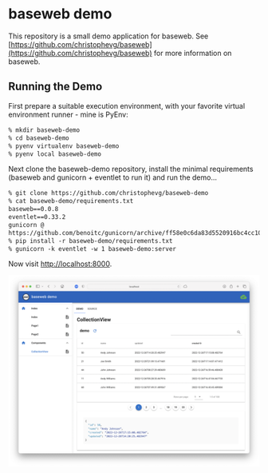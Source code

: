 # baseweb demo

This repository is a small demo application for baseweb. See [https://github.com/christophevg/baseweb](https://github.com/christophevg/baseweb)  for more information on baseweb.

## Running the Demo

First prepare a suitable execution environment, with your favorite virtual environment runner - mine is PyEnv:

```console
% mkdir baseweb-demo
% cd baseweb-demo
% pyenv virtualenv baseweb-demo
% pyenv local baseweb-demo
```

Next clone the baseweb-demo repository, install the minimal requirements (baseweb and gunicorn + eventlet to run it) and run the demo...

```console
% git clone https://github.com/christophevg/baseweb-demo
% cat baseweb-demo/requirements.txt 
baseweb==0.0.8
eventlet==0.33.2
gunicorn @ https://github.com/benoitc/gunicorn/archive/ff58e0c6da83d5520916bc4cc109a529258d76e1.zip
% pip install -r baseweb-demo/requirements.txt
% gunicorn -k eventlet -w 1 baseweb-demo:server
```

Now visit [http://localhost:8000](http://localhost:8000).

![baseweb demo](baseweb-demo.png)
